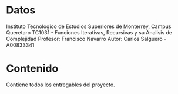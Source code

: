 # Datos

Instituto Tecnologico de Estudios Superiores de Monterrey, Campus Queretaro
TC1031 - Funciones Iterativas, Recursivas y su Analisis de Complejidad
Profesor: Francisco Navarro
Autor: Carlos Salguero - A00833341

# Contenido

Contiene todos los entregables del proyecto.
